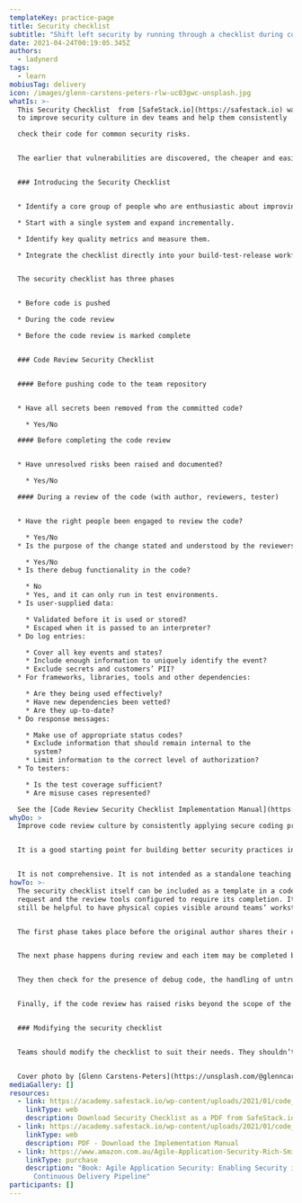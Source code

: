 ```yaml
---
templateKey: practice-page
title: Security checklist
subtitle: "Shift left security by running through a checklist during code review. "
date: 2021-04-24T00:19:05.345Z
authors:
  - ladynerd
tags:
  - learn
mobiusTag: delivery
icon: /images/glenn-carstens-peters-rlw-uc03gwc-unsplash.jpg
whatIs: >-
  This Security Checklist  from [SafeStack.io](https://safestack.io) was created
  to improve security culture in dev teams and help them consistently

  check their code for common security risks. 


  The earlier that vulnerabilities are discovered, the cheaper and easier they are to fix. The tool is intended for use as part of a software team’s code review process to improve security posture, and the quality of the code they release.


  ### Introducing the Security Checklist


  * Identify a core group of people who are enthusiastic about improving their code review culture. 

  * Start with a single system and expand incrementally. 

  * Identify key quality metrics and measure them. 

  * Integrate the checklist directly into your build-test-release workflow.


  The security checklist has three phases 


  * Before code is pushed

  * During the code review 

  * Before the code review is marked complete


  ### Code Review Security Checklist


  #### Before pushing code to the team repository


  * Have all secrets been removed from the committed code?

    * Yes/No

  #### Before completing the code review


  * Have unresolved risks been raised and documented?

    * Yes/No

  #### During a review of the code (with author, reviewers, tester)


  * Have the right people been engaged to review the code?

    * Yes/No
  * Is the purpose of the change stated and understood by the reviewers?

    * Yes/No
  * Is there debug functionality in the code?

    * No
    * Yes, and it can only run in test environments.
  * Is user-supplied data:

    * Validated before it is used or stored? 
    * Escaped when it is passed to an interpreter?
  * Do log entries:

    * Cover all key events and states?
    * Include enough information to uniquely identify the event?
    * Exclude secrets and customers’ PII?
  * For frameworks, libraries, tools and other dependencies:

    * Are they being used effectively?
    * Have new dependencies been vetted?
    * Are they up-to-date?
  * Do response messages:

    * Make use of appropriate status codes? 
    * Exclude information that should remain internal to the
      system?
    * Limit information to the correct level of authorization?
  * To testers:

    * Is the test coverage sufficient?
    * Are misuse cases represented?

  See the [Code Review Security Checklist Implementation Manual](https://academy.safestack.io/wp-content/uploads/2021/01/code_review_security_checklist_implementation_manual_2020-02-20.pdf) for details.
whyDo: >
  Improve code review culture by consistently applying secure coding practices. 


  It is a good starting point for building better security practices in to the software development process. Additions and modifications to fit local practice are encouraged.


  It is not comprehensive. It is not intended as a standalone teaching tool, an accountability mechanism, or as a complete guide to secure development.  
howTo: >-
  The security checklist itself can be included as a template in a code review
  request and the review tools configured to require its completion. It may
  still be helpful to have physical copies visible around teams’ workstations. 


  The first phase takes place before the original author shares their code with the team and consists of the author verifying they haven’t included any real passwords, keys, tokens, or other secrets in their code. 


  The next phase happens during review and each item may be completed by any of the reviewers besides the original author. The reviewers confirm the right people have been tagged in and that they all understand the intended change. 


  They then check for the presence of debug code, the handling of untrusted data and response information, the correct use of tools, and that there is sufficient log and test coverage.


  Finally, if the code review has raised risks beyond the scope of the review to fix, the reviewers raise the risk to their team and ensure it is logged somewhere it will be reviewed. This can also be completed by any of the reviewers.


  ### Modifying the security checklist 


  Teams should modify the checklist to suit their needs. They shouldn’t remove safety steps because they are unable or unwilling to perform them. The entire team should be involved in decisions to modify the checklist, and the modified checklist tested on a single system to ensure it works as intended. Changes should result in a checklist that is focused, brief, actionable, collaborative, tested, and integrated. 


  Cover photo by [Glenn Carstens-Peters](https://unsplash.com/@glenncarstenspeters?utm_source=unsplash&utm_medium=referral&utm_content=creditCopyText) on [Unsplash](https://unsplash.com/s/photos/checklist?utm_source=unsplash&utm_medium=referral&utm_content=creditCopyText)
mediaGallery: []
resources:
  - link: https://academy.safestack.io/wp-content/uploads/2021/01/code_review_security_checklist_2020-02-20.pdf
    linkType: web
    description: Download Security Checklist as a PDF from SafeStack.io
  - link: https://academy.safestack.io/wp-content/uploads/2021/01/code_review_security_checklist_implementation_manual_2020-02-20.pdf
    linkType: web
    description: PDF - Download the Implementation Manual
  - link: https://www.amazon.com.au/Agile-Application-Security-Rich-Smith/dp/1491938846
    linkType: purchase
    description: "Book: Agile Application Security: Enabling Security in a
      Continuous Delivery Pipeline"
participants: []
---
```

